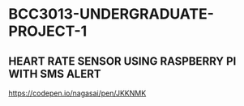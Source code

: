 # BCC3013-UNDERGRADUATE-PROJECT-1

## HEART RATE SENSOR USING RASPBERRY PI WITH SMS ALERT

https://codepen.io/nagasai/pen/JKKNMK
